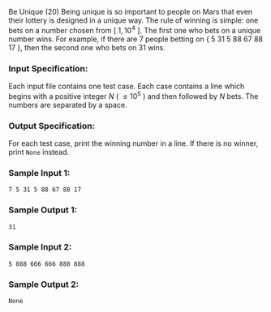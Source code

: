 Be Unique (20)
Being unique is so important to people on Mars that even their lottery is
designed in a unique way. The rule of winning is simple: one bets on a number
chosen from [ $1, 10^4$ ]. The first one who bets on a unique number wins. For
example, if there are 7 people betting on { 5 31 5 88 67 88 17 }, then the
second one who bets on 31 wins.

### Input Specification:

Each input file contains one test case. Each case contains a line which begins
with a positive integer $N$ ( $\le 10^5$ ) and then followed by $N$ bets. The
numbers are separated by a space.

### Output Specification:

For each test case, print the winning number in a line. If there is no winner,
print `None` instead.

### Sample Input 1:

    
    
    7 5 31 5 88 67 88 17
    

### Sample Output 1:

    
    
    31
    

### Sample Input 2:

    
    
    5 888 666 666 888 888
    

### Sample Output 2:

    
    
    None
    

